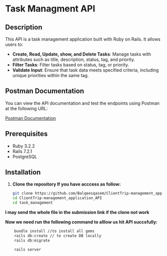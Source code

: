 # Task Managment API

## Description

This API is a task management application built with Ruby on Rails. It allows users to:

- **Create, Read, Update, show, and Delete Tasks**: Manage tasks with attributes such as title, description, status, tag, and priority.
- **Filter Tasks**: Filter tasks based on status, tag, or priority.
- **Validate Input**: Ensure that task data meets specified criteria, including unique priorities within the same tag.

## Postman Documentation

You can view the API documentation and test the endpoints using Postman at the following URL:

[Postman Documentation](https://documenter.getpostman.com/view/11123143/2sAXjF7Zow)

## Prerequisites

- Ruby 3.2.2
- Rails 7.2.1
- PostgreSQL 

## Installation

1. **Clone the repository If you have acccess as follow:**

   ```bash
   git clone https://github.com/Balqeesqasem/ClientTrip-management_application_API.git
   cd ClientTrip-management_application_API
   cd task_management


 **I may send the whole file in the submission link if the clone not work**



 **Now we need run the following command to alllow us hit API succsfully:**

```bash
    bundle install //to install all gems
    rails db:create // to create DB locally
    rails db:migrate

    rails server



